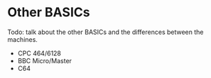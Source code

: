 # Other BASICs

Todo: talk about the other BASICs and the differences between the machines.

* CPC 464/6128
* BBC Micro/Master
* C64
